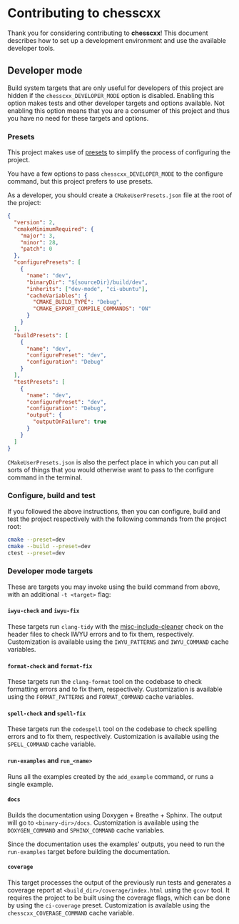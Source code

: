# Contributing to chesscxx

Thank you for considering contributing to **chesscxx**!
This document describes how to set up a development environment and use the available developer tools.

## Developer mode

Build system targets that are only useful for developers of this project are
hidden if the `chesscxx_DEVELOPER_MODE` option is disabled. Enabling this
option makes tests and other developer targets and options available. Not
enabling this option means that you are a consumer of this project and thus you
have no need for these targets and options.

### Presets

This project makes use of [presets][1] to simplify the process of configuring
the project.

You have a few options to pass `chesscxx_DEVELOPER_MODE` to the configure
command, but this project prefers to use presets.

As a developer, you should create a `CMakeUserPresets.json` file at the root of
the project:

```json
{
  "version": 2,
  "cmakeMinimumRequired": {
    "major": 3,
    "minor": 28,
    "patch": 0
  },
  "configurePresets": [
    {
      "name": "dev",
      "binaryDir": "${sourceDir}/build/dev",
      "inherits": ["dev-mode", "ci-ubuntu"],
      "cacheVariables": {
        "CMAKE_BUILD_TYPE": "Debug",
        "CMAKE_EXPORT_COMPILE_COMMANDS": "ON"
      }
    }
  ],
  "buildPresets": [
    {
      "name": "dev",
      "configurePreset": "dev",
      "configuration": "Debug"
    }
  ],
  "testPresets": [
    {
      "name": "dev",
      "configurePreset": "dev",
      "configuration": "Debug",
      "output": {
        "outputOnFailure": true
      }
    }
  ]
}
```

`CMakeUserPresets.json` is also the perfect place in which you can put all
sorts of things that you would otherwise want to pass to the configure command
in the terminal.

### Configure, build and test

If you followed the above instructions, then you can configure, build and test
the project respectively with the following commands from the project root:

```sh
cmake --preset=dev
cmake --build --preset=dev
ctest --preset=dev
```

### Developer mode targets

These are targets you may invoke using the build command from above, with an
additional `-t <target>` flag:

#### `iwyu-check` and `iwyu-fix`

These targets run `clang-tidy` with the [misc-include-cleaner][2] check
on the header files to check IWYU errors and to fix them, respectively. 
Customization is available using the `IWYU_PATTERNS` and `IWYU_COMMAND`
cache variables.

#### `format-check` and `format-fix`

These targets run the `clang-format` tool on the codebase to check formatting errors and to
fix them, respectively. Customization is available using the `FORMAT_PATTERNS` and
`FORMAT_COMMAND` cache variables.

#### `spell-check` and `spell-fix`

These targets run the `codespell` tool on the codebase to check spelling errors and to fix
them, respectively. Customization is available using the `SPELL_COMMAND` cache
variable.

#### `run-examples` and `run_<name>`

Runs all the examples created by the `add_example` command, or runs a single example.

#### `docs`

Builds the documentation using Doxygen + Breathe + Sphinx. The output will
go to `<binary-dir>/docs`. Customization is available using the `DOXYGEN_COMMAND`
and `SPHINX_COMMAND` cache variables.

Since the documentation uses the examples' outputs, you need to run the `run-examples`
target before building the documentation.

#### `coverage`

This target processes the output of the previously run tests and generates a coverage
report at `<build_dir>/coverage/index.html` using the `gcovr` tool. It requires the project
to be built using the coverage flags, which can be done by using the `ci-coverage` preset.
Customization is available using the `chesscxx_COVERAGE_COMMAND` cache variable.

[1]: https://cmake.org/cmake/help/latest/manual/cmake-presets.7.html
[2]: https://clang.llvm.org/extra/clang-tidy/checks/misc/include-cleaner.html
